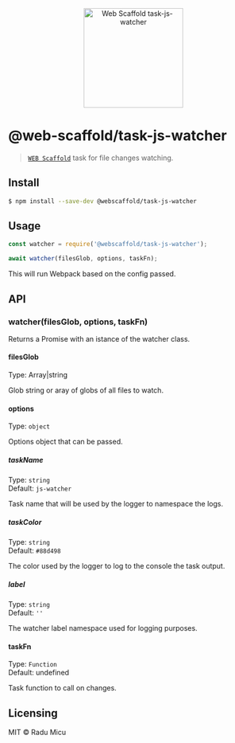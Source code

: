<div align="center">
  <img src="media/worker.svg" alt="Web Scaffold task-js-watcher" height="200" />
</div>

# @web-scaffold/task-js-watcher

> [`WEB Scaffold`](https://github.com/webscaffold/webscaffold) task for file changes watching.

## Install

```sh
$ npm install --save-dev @webscaffold/task-js-watcher
```

## Usage

```js
const watcher = require('@webscaffold/task-js-watcher');

await watcher(filesGlob, options, taskFn);
```

This will run Webpack based on the config passed.

## API

### watcher(filesGlob, options, taskFn)

Returns a Promise<object> with an istance of the watcher class.

#### filesGlob

Type: Array|string

Glob string or aray of globs of all files to watch.

#### options

Type: `object`

Options object that can be passed.

##### taskName

Type: `string`<br>
Default: `js-watcher`

Task name that will be used by the logger to namespace the logs.

##### taskColor

Type: `string`<br>
Default: `#88d498`

The color used by the logger to log to the console the task output.

##### label

Type: `string`<br>
Default: `''`

The watcher label namespace used for logging purposes.

#### taskFn

Type: `Function`<br>
Default: undefined

Task function to call on changes.

## Licensing

MIT © Radu Micu
